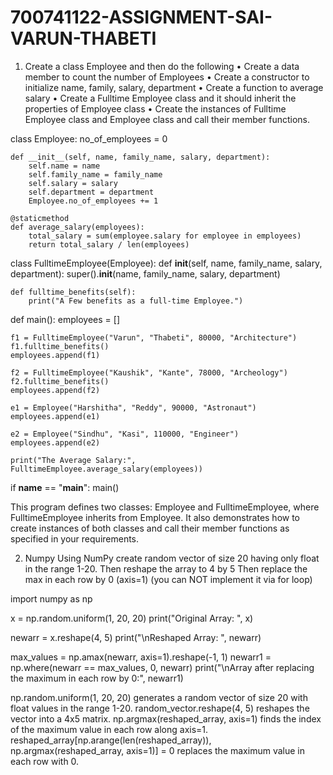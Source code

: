 # 700741122-ASSIGNMENT-SAI-VARUN-THABETI
1. Create a class Employee and then do the following
• Create a data member to count the number of Employees
• Create a constructor to initialize name, family, salary, department
• Create a function to average salary
• Create a Fulltime Employee class and it should inherit the properties of Employee class
• Create the instances of Fulltime Employee class and Employee class and call their member functions.

class Employee:
    no_of_employees = 0

    def __init__(self, name, family_name, salary, department):
        self.name = name
        self.family_name = family_name
        self.salary = salary
        self.department = department
        Employee.no_of_employees += 1

    @staticmethod
    def average_salary(employees):
        total_salary = sum(employee.salary for employee in employees)
        return total_salary / len(employees)


class FulltimeEmployee(Employee):
    def __init__(self, name, family_name, salary, department):
        super().__init__(name, family_name, salary, department)

    def fulltime_benefits(self):
        print("A Few benefits as a full-time Employee.")


def main():
    employees = []

    f1 = FulltimeEmployee("Varun", "Thabeti", 80000, "Architecture")
    f1.fulltime_benefits()
    employees.append(f1)

    f2 = FulltimeEmployee("Kaushik", "Kante", 78000, "Archeology")
    f2.fulltime_benefits()
    employees.append(f2)

    e1 = Employee("Harshitha", "Reddy", 90000, "Astronaut")
    employees.append(e1)

    e2 = Employee("Sindhu", "Kasi", 110000, "Engineer")
    employees.append(e2)

    print("The Average Salary:", FulltimeEmployee.average_salary(employees))


if __name__ == "__main__":
    main()

This program defines two classes: Employee and FulltimeEmployee, where FulltimeEmployee inherits from Employee. It also demonstrates how to create instances of both classes and call their member functions as specified in your requirements.




2. Numpy
Using NumPy create random vector of size 20 having only float in the range 1-20.
Then reshape the array to 4 by 5
Then replace the max in each row by 0 (axis=1)
(you can NOT implement it via for loop)

import numpy as np

x = np.random.uniform(1, 20, 20)
print("Original Array: ", x)

newarr = x.reshape(4, 5)
print("\nReshaped Array: ", newarr)

max_values = np.amax(newarr, axis=1).reshape(-1, 1)
newarr1 = np.where(newarr == max_values, 0, newarr)
print("\nArray after replacing the maximum in each row by 0:", newarr1)



np.random.uniform(1, 20, 20) generates a random vector of size 20 with float values in the range 1-20.
random_vector.reshape(4, 5) reshapes the vector into a 4x5 matrix.
np.argmax(reshaped_array, axis=1) finds the index of the maximum value in each row along axis=1.
reshaped_array[np.arange(len(reshaped_array)), np.argmax(reshaped_array, axis=1)] = 0 replaces the maximum value in each row with 0.





